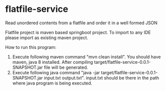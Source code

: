 # flatfile-service
Read unordered contents from a flatfile and order it in a well formed JSON

Flatfile project is maven based springboot project. To import to any IDE please import as existing maven project.

How to run this program:
1. Execute following maven command "mvn clean install". You should have maven, java 8 installed. After compiling target/flatfile-service-0.0.1-SNAPSHOT.jar file will be generated.
2. Execute following java command "java -jar target/flatfile-service-0.0.1-SNAPSHOT.jar input.txt output.txt". input.txt should be there in the path where java program is being executed.
